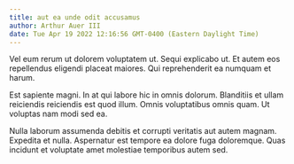 ```yaml
---
title: aut ea unde odit accusamus
author: Arthur Auer III
date: Tue Apr 19 2022 12:16:56 GMT-0400 (Eastern Daylight Time)
---
```

Vel eum rerum ut dolorem voluptatem ut. Sequi explicabo ut. Et autem eos repellendus eligendi placeat maiores. Qui reprehenderit ea numquam et harum.

 Est sapiente magni. In at qui labore hic in omnis dolorum. Blanditiis et ullam reiciendis reiciendis est quod illum. Omnis voluptatibus omnis quam. Ut voluptas nam modi sed ea.

 Nulla laborum assumenda debitis et corrupti veritatis aut autem magnam. Expedita et nulla. Aspernatur est tempore ea dolore fuga doloremque. Quas incidunt et voluptate amet molestiae temporibus autem sed.